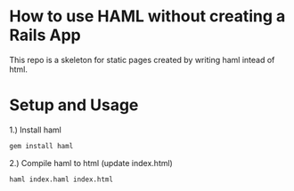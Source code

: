 # How to use HAML without creating a Rails App
This repo is a skeleton for static pages created by writing haml intead of html.

# Setup and Usage

1.) Install haml
```bash
gem install haml
```

2.) Compile haml to html (update index.html)
```bash
haml index.haml index.html
```
